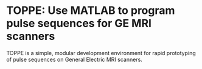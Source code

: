 

# TOPPE: Use MATLAB to program pulse sequences for GE MRI scanners

TOPPE is a simple, modular development environment for rapid prototyping of pulse sequences on General Electric MRI scanners.
